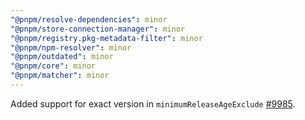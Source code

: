 ```yaml
---
"@pnpm/resolve-dependencies": minor
"@pnpm/store-connection-manager": minor
"@pnpm/registry.pkg-metadata-filter": minor
"@pnpm/npm-resolver": minor
"@pnpm/outdated": minor
"@pnpm/core": minor
"@pnpm/matcher": minor
---
```


Added support for exact version in `minimumReleaseAgeExclude` [#9985](https://github.com/pnpm/pnpm/issues/9985).
